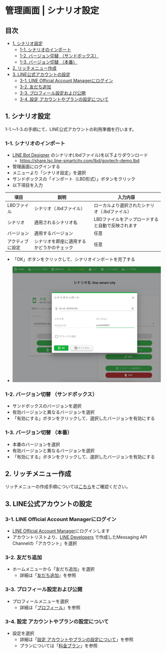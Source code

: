 # 管理画面 | シナリオ設定

## 目次
  - [1. シナリオ設定](#1-シナリオ設定)
    - [1-1. シナリオのインポート](#1-1-シナリオのインポート)
    - [1-2. バージョン切替 （サンドボックス）](#1-2-バージョン切替-サンドボックス)
    - [1-3. バージョン切替 （本番）](#1-3-バージョン切替-本番)
  - [2. リッチメニュー作成](#2-リッチメニュー作成)
  - [3. LINE公式アカウントの設定](#3-line公式アカウントの設定)
    - [3-1. LINE Official Account Managerにログイン](#3-1-line-official-account-managerにログイン)
    - [3-2. 友だち追加](#3-2-友だち追加)
    - [3-3. プロフィール設定および公開](#3-3-プロフィール設定および公開)
    - [3-4. 設定 アカウントやプランの設定について](#3-4-設定-アカウントやプランの設定について)

## 1. シナリオ設定

1-1.〜1-3.の手順にて、LINE公式アカウントの利用準備を行います。

### 1-1. シナリオのインポート
* [LINE Bot Designer](https://developers.line.biz/ja/services/bot-designer/) のシナリオ(.lbdファイル)を以下よりダウンロード
    * https://share.lsc.line-smartcity.com/lbd/govtech-demo.lbd
* 管理画面にログインする
* メニューより「シナリオ設定」を選択
* サンドボックスの「インポート（LBD形式）」ボタンをクリック
* 以下項目を入力

| 項目 | 説明 | 入力内容 |
|---|---|---|
| LBDファイル | シナリオ（.lbdファイル）  | ローカルより選択されたシナリオ（.lbdファイル） |
| シナリオ | 適用されるシナリオ名 | LBDファイルをアップロードすると自動で反映されます |
| バージョン | 適用するバージョン | 任意 |
| アクティブに設定 | シナリオを即座に適用するかどうかのチェック | 任意 |

* 「OK」ボタンをクリックして、シナリオインポートを完了する

* ![シナリオのインポート](./images/lsc-scenario-import.png)

### 1-2. バージョン切替 （サンドボックス）
* サンドボックスのバージョンを選択
* 有効バージョンと異なるバージョンを選択
* 「有効にする」ボタンをクリックして、選択したバージョンを有効にする

### 1-3. バージョン切替 （本番）
* 本番のバージョンを選択
* 有効バージョンと異なるバージョンを選択
* 「有効にする」ボタンをクリックして、選択したバージョンを有効にする

## 2. リッチメニュー作成

リッチメニューの作成手順については[こちら](https://docs.line-smartcity.org/85356e85da49445c9e521f2007fe06cd)をご確認ください。

## 3. LINE公式アカウントの設定

### 3-1. LINE Official Account Managerにログイン
* [LINE Official Account Manager](https://manager.line.biz/)にログインします
* アカウントリストより、[LINE Developers](https://developers.line.biz/ja/) で作成したMessaging API Channelの「アカウント」を選択

### 3-2. 友だち追加
* ホームメニューから「友だち追加」を選択
    * 詳細は「[友だち追加](https://www.linebiz.com/jp/manual/OfficialAccountManager/gain-friends/overview/)」を参照

### 3-3. プロフィール設定および公開
* プロフィールメニューを選択
    * 詳細は「[プロフィール](https://www.linebiz.com/jp/manual/OfficialAccountManager/account-page/settings/)」を参照

### 3-4. 設定 アカウントやプランの設定について
* 設定を選択
    * 詳細は「[設定 アカウントやプランの設定について](https://www.linebiz.com/jp/manual/OfficialAccountManager/settings/overview/)」を参照
    * プランについては「[料金プラン](https://www.linebiz.com/service/line-official-account/plan/)」を参照
